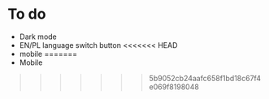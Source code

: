 # To do

- Dark mode
- EN/PL language switch button
<<<<<<< HEAD
- mobile 
=======
- Mobile
>>>>>>> 5b9052cb24aafc658f1bd18c67f4e069f8198048
